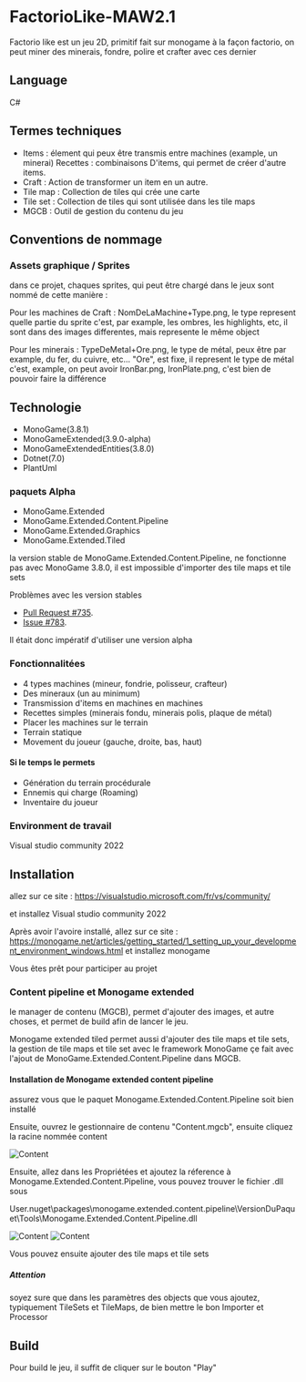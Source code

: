 # FactorioLike-MAW2.1

Factorio like est un jeu 2D, primitif fait sur monogame à la façon factorio, on peut miner des minerais, fondre, polire et crafter avec ces dernier

## Language

C#

## Termes techniques

- Items : élement qui peux être transmis entre machines (example, un minerai)
Recettes : combinaisons D'items, qui permet de créer d'autre items.
- Craft : Action de transformer un item en un autre.
- Tile map : Collection de tiles qui crée une carte
- Tile set : Collection de tiles qui sont utilisée dans les tile maps
- MGCB : Outil de gestion du contenu du jeu

## Conventions de nommage

### Assets graphique / Sprites

dans ce projet, chaques sprites, qui peut être chargé dans le jeux sont nommé de cette manière :

Pour les machines de Craft : NomDeLaMachine+Type.png, le type represent quelle partie du sprite c'est, par example, les ombres, les highlights, etc, il sont dans des images differentes, mais represente le même object

Pour les minerais : TypeDeMetal+Ore.png, le type de métal, peux être par example, du fer, du cuivre, etc... "Ore", est fixe, il represent le type de métal c'est, example, on peut avoir IronBar.png, IronPlate.png, c'est bien de pouvoir faire la différence



## Technologie

- MonoGame(3.8.1)
- MonoGameExtended(3.9.0-alpha)
- MonoGameExtendedEntities(3.8.0)
- Dotnet(7.0)
- PlantUml

### paquets Alpha

- MonoGame.Extended
- MonoGame.Extended.Content.Pipeline
- MonoGame.Extended.Graphics
- MonoGame.Extended.Tiled

la version stable de MonoGame.Extended.Content.Pipeline, ne fonctionne pas avec MonoGame 3.8.0, il est impossible d'importer des tile maps et tile sets

Problèmes avec les version stables
- [Pull Request #735](https://github.com/craftworkgames/MonoGame.Extended/pull/735).
- [Issue #783](https://github.com/craftworkgames/MonoGame.Extended/issues/783).

Il était donc impératif d'utiliser une version alpha

### Fonctionnalitées

- 4 types machines (mineur, fondrie, polisseur, crafteur)
- Des mineraux (un au minimum)
- Transmission d'items en machines en machines
- Recettes simples (minerais fondu, minerais polis, plaque de métal)
- Placer les machines sur le terrain
- Terrain statique
- Movement du joueur (gauche, droite, bas, haut)

#### Si le temps le permets

- Génération du terrain procédurale
- Ennemis qui charge (Roaming)
- Inventaire du joueur

### Environment de travail

Visual studio community 2022


## Installation

allez sur ce site : https://visualstudio.microsoft.com/fr/vs/community/

et installez Visual studio community 2022

Après avoir l'avoire installé, allez sur ce site : https://monogame.net/articles/getting_started/1_setting_up_your_development_environment_windows.html et installez monogame

Vous êtes prêt pour participer au projet


### Content pipeline et Monogame extended

le manager de contenu (MGCB), permet d'ajouter des images, et autre choses, et permet de build afin de lancer le jeu.

Monogame extended tiled permet aussi d'ajouter des tile maps et tile sets, la gestion de tile maps et tile set avec le framework MonoGame çe fait avec l'ajout de MonoGame.Extended.Content.Pipeline dans MGCB.

#### Installation de Monogame extended content pipeline

assurez vous que le paquet Monogame.Extended.Content.Pipeline soit bien installé

Ensuite, ouvrez le gestionnaire de contenu "Content.mgcb", ensuite cliquez la racine nommée content

![Content](Doc/Images/Content.PNG "Content")

Ensuite, allez dans les Propriétées et ajoutez la réference à Monogame.Extended.Content.Pipeline, vous pouvez trouver le fichier .dll sous 

User\.nuget\packages\monogame.extended.content.pipeline\VersionDuPaquet\Tools\Monogame.Extended.Content.Pipeline.dll

![Content](Doc/Images/Propreties.PNG "Content")
![Content](Doc/Images/Reference.PNG "Content")

Vous pouvez ensuite ajouter des tile maps et tile sets

##### Attention

soyez sure que dans les paramètres des objects que vous ajoutez, typiquement TileSets et TileMaps, de bien mettre le bon Importer et Processor

## Build

Pour build le jeu, il suffit de cliquer sur le bouton "Play"
